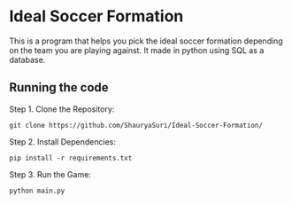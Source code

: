 # Ideal Soccer Formation  

This is a program that helps you pick the ideal soccer formation depending on the team you are playing against. It made in python using SQL as a database.  

## Running the code  

Step 1. Clone the Repository:  
```
git clone https://github.com/ShauryaSuri/Ideal-Soccer-Formation/
```
Step 2. Install Dependencies:  
```
pip install -r requirements.txt
```
Step 3.  Run the Game:  
```
python main.py
```
